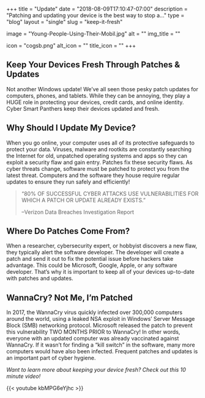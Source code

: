 +++
title = "Update"
date = "2018-08-09T17:10:47-07:00"
description = "Patching and updating your device is the best way to stop a..."
type = "blog"
layout = "single"
slug = "keep-it-fresh"

image = "Young-People-Using-Their-Mobil.jpg"
alt = ""
img_title = ""

icon = "cogsb.png"
alt_icon = ""
title_icon = ""
+++

## **Keep Your Devices Fresh Through Patches & Updates**

Not another Windows update!  We’ve all seen those pesky patch updates for computers, phones, and tablets.  While they can be annoying, they play a HUGE role in protecting your devices, credit cards, and online identity.  Cyber Smart Panthers keep their devices updated and fresh.

## **Why Should I Update My Device?**

When you go online, your computer uses all of its protective safeguards to protect your data.  Viruses, malware and rootkits are constantly searching the Internet for old, unpatched operating systems and apps so they can exploit a security flaw and gain entry.  Patches fix these security flaws.  As cyber threats change, software must be patched to protect you from the latest threat.  Computers and the software they house require regular updates to ensure they run safely and efficiently!

> “80% OF SUCCESSFUL CYBER ATTACKS USE VULNERABILITIES FOR WHICH A PATCH OR UPDATE ALREADY EXISTS.”
>
> –Verizon Data Breaches Investigation Report
  
## **Where Do Patches Come From?**

When a researcher, cybersecurity expert, or hobbyist discovers a new flaw, they typically alert the software developer.  The developer will create a patch and send it out to fix the potential issue before hackers take advantage.  This could be Microsoft, Google, Apple, or any software developer.  That’s why it is important to keep all of your devices up-to-date with patches and updates.

## **WannaCry?  Not Me, I’m Patched**

In 2017, the WannaCry virus quickly infected over 300,000 computers around the world, using a leaked NSA exploit in Windows’ Server Message Block (SMB) networking protocol.  Microsoft released the patch to prevent this vulnerability TWO MONTHS PRIOR to WannaCry!  In other words, everyone with an updated computer was already vaccinated against WannaCry.  If it wasn’t for finding a “kill switch” in the software, many more computers would have also been infected.  Frequent patches and updates is an important part of cyber hygiene.

*Want to learn more about keeping your device fresh?  Check out this 10 minute video!*

{{< youtube kbMPG6eYjhc >}}